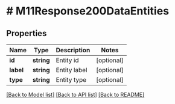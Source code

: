 # # M11Response200DataEntities

## Properties

Name | Type | Description | Notes
------------ | ------------- | ------------- | -------------
**id** | **string** | Entity id | [optional]
**label** | **string** | Entity label | [optional]
**type** | **string** | Entity type | [optional]

[[Back to Model list]](../../README.md#models) [[Back to API list]](../../README.md#endpoints) [[Back to README]](../../README.md)
